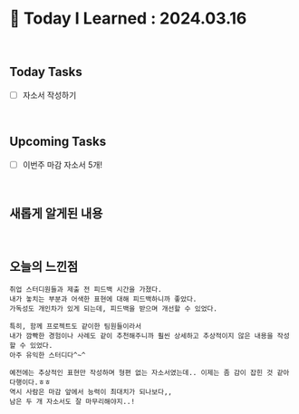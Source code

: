 # 📌 Today I Learned : 2024.03.16

<br>

## Today Tasks

- [ ]  자소서 작성하기



<br>

## Upcoming Tasks

- [ ]  이번주 마감 자소서 5개!

<br>

## 새롭게 알게된 내용




<br>

## 오늘의 느낀점
```
취업 스터디원들과 제출 전 피드백 시간을 가졌다.
내가 놓치는 부분과 어색한 표현에 대해 피드백하니까 좋았다.
가독성도 개인차가 있게 되는데, 피드백을 받으며 개선할 수 있었다.

특히, 함께 프로젝트도 같이한 팀원들이라서
내가 깜빡한 경험이나 사례도 같이 추천해주니까 훨씬 상세하고 추상적이지 않은 내용을 작성할 수 있었다.
아주 유익한 스터디다^~^

예전에는 추상적인 표현만 작성하며 형편 없는 자소서였는데.. 이제는 좀 감이 잡힌 것 같아 다행이다.ㅎㅎ
역시 사람은 마감 앞에서 능력이 최대치가 되나보다,,
남은 두 개 자소서도 잘 마무리해야지..!


```
